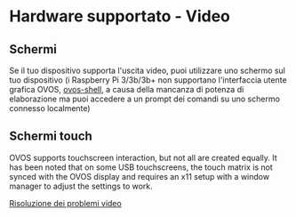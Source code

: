 # Hardware supportato - Video

## Schermi

Se il tuo dispositivo supporta l'uscita video, puoi utilizzare uno schermo sul tuo dispositivo (i Raspberry Pi 3/3b/3b+ non supportano l'interfaccia utente grafica OVOS, [ovos-shell](https://github.com/OpenVoiceOS/ovos-shell), a causa della mancanza di potenza di elaborazione ma puoi accedere a un prompt dei comandi su uno schermo connesso localmente)

## Schermi touch

OVOS supports touchscreen interaction, but not all are created equally.  It has been noted that on some USB touchscreens, the touch matrix is not synced with the OVOS display and requires an x11 setup with a window manager to adjust the settings to work.

[Risoluzione dei problemi video](999-not-implemented)
